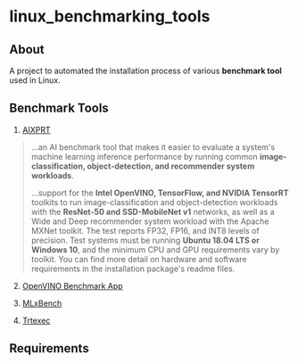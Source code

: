 # linux_benchmarking_tools

## About
A project to automated the installation process of various **benchmark tool** used in Linux.

## Benchmark Tools
1. [AIXPRT](https://www.principledtechnologies.com/benchmarkxprt/aixprt/index.php)

> ...an AI benchmark tool that makes it easier to evaluate a system's machine learning inference performance by running common **image-classification, object-detection, and recommender system workloads**.
> 
> ...support for the **Intel OpenVINO, TensorFlow, and NVIDIA TensorRT** toolkits to run image-classification and object-detection workloads with the **ResNet-50 and SSD-MobileNet v1** networks, as well as a Wide and Deep recommender system workload with the Apache MXNet toolkit. The test reports FP32, FP16, and INT8 levels of precision. Test systems must be running **Ubuntu 18.04 LTS or Windows 10**, and the minimum CPU and GPU requirements vary by toolkit. You can find more detail on hardware and software requirements in the installation package's readme files.

2. [OpenVINO Benchmark App](https://docs.openvinotoolkit.org/2018_R5/_samples_benchmark_app_README.html)

3. [MLxBench](https://mlbench.github.io/)

4. [Trtexec](https://github.com/NVIDIA/TensorRT/tree/master/samples/opensource/trtexec)

## Requirements

